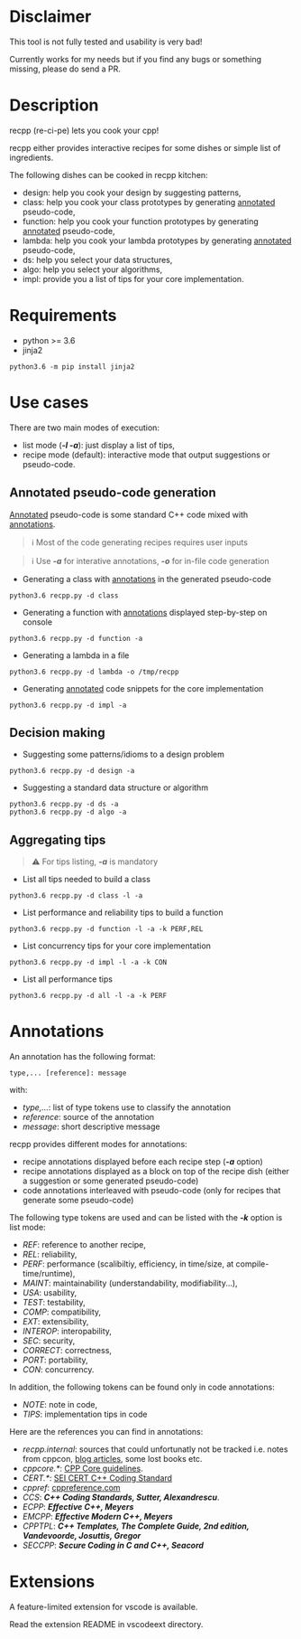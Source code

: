 # Disclaimer

This tool is not fully tested and usability is very bad!

Currently works for my needs but if you find any bugs or something missing, please do send a PR.

# Description

recpp (re-ci-pe) lets you cook your cpp! 

recpp either provides interactive recipes for some dishes or
simple list of ingredients.

The following dishes can be cooked in recpp kitchen:

* design: help you cook your design by suggesting patterns,
* class: help you cook your class prototypes by generating [annotated](#Annotations) pseudo-code,
* function: help you cook your function prototypes by generating [annotated](#Annotations) pseudo-code,
* lambda: help you cook your lambda prototypes by generating [annotated](#Annotations) pseudo-code,
* ds: help you select your data structures,
* algo: help you select your algorithms,
* impl: provide you a list of tips for your core implementation.

# Requirements

* python >= 3.6
* jinja2
~~~
python3.6 -m pip install jinja2
~~~

# Use cases

There are two main modes of execution:
* list mode (***-l -a***): just display a list of tips,
* recipe mode (default): interactive mode that output suggestions or pseudo-code.

## Annotated pseudo-code generation

[Annotated](#Annotations) pseudo-code is some standard C++ code mixed with [annotations](#Annotations).

> :information_source: Most of the code generating recipes requires user inputs

> :information_source: Use ***-a*** for interative annotations, ***-o*** for in-file code generation

* Generating a class with [annotations](#Annotations) in the generated pseudo-code
~~~
python3.6 recpp.py -d class
~~~
* Generating a function with [annotations](#Annotations) displayed step-by-step on console
~~~
python3.6 recpp.py -d function -a
~~~
* Generating a lambda in a file
~~~
python3.6 recpp.py -d lambda -o /tmp/recpp
~~~
* Generating [annotated](#Annotations) code snippets for the core implementation
~~~
python3.6 recpp.py -d impl -a
~~~

## Decision making

* Suggesting some patterns/idioms to a design problem
~~~
python3.6 recpp.py -d design -a
~~~
* Suggesting a standard data structure or algorithm
~~~
python3.6 recpp.py -d ds -a
python3.6 recpp.py -d algo -a
~~~

## Aggregating tips

> :warning: For tips listing, ***-a*** is mandatory

* List all tips needed to build a class
~~~
python3.6 recpp.py -d class -l -a
~~~
* List performance and reliability tips to build a function
~~~
python3.6 recpp.py -d function -l -a -k PERF,REL
~~~
* List concurrency tips for your core implementation
~~~
python3.6 recpp.py -d impl -l -a -k CON
~~~
* List all performance tips
~~~
python3.6 recpp.py -d all -l -a -k PERF
~~~

# Annotations

An annotation has the following format:
~~~
type,... [reference]: message
~~~
with:
* *type,...*: list of type tokens use to classify the annotation 
* *reference*: source of the annotation
* *message*: short descriptive message

recpp provides different modes for annotations:
* recipe annotations displayed before each recipe step (***-a*** option)
* recipe annotations displayed as a block on top of the recipe dish (either a suggestion or some generated pseudo-code)
* code annotations interleaved with pseudo-code (only for recipes that generate some pseudo-code)

The following type tokens are used and can be listed with the ***-k*** option is list mode:
* *REF*: reference to another recipe,
* *REL*: reliability,
* *PERF*: performance (scalibiltiy, efficiency, in time/size, at compile-time/runtime),
* *MAINT*: maintainability (understandability, modifiability...),
* *USA*: usability,
* *TEST*: testability,
* *COMP*: compatibility,
* *EXT*: extensibility,
* *INTEROP*: interopability,
* *SEC*: security,
* *CORRECT*: correctness,
* *PORT*: portability,
* *CON*: concurrency.

In addition, the following tokens can be found only in code annotations:
* *NOTE*: note in code,
* *TIPS*: implementation tips in code

Here are the references you can find in annotations:
* *recpp.internal*: sources that could unfortunatly not be tracked i.e. notes from cppcon, [blog articles](https://isocpp.org/blog), some lost books etc.
* *cppcore.\**:
[CPP Core guidelines](https://isocpp.github.io/CppCoreGuidelines).
* *CERT.\**: [SEI CERT C++ Coding Standard](https://wiki.sei.cmu.edu/confluence/pages/viewpage.action?pageId=88046682)
* *cppref*: [cppreference.com](https://en.cppreference.com/w/)
* *CCS*:
 ***C++ Coding Standards, Sutter, Alexandrescu***.
* *ECPP*: ***Effective C++, Meyers***
* *EMCPP*: ***Effective Modern C++, Meyers***
* *CPPTPL*: ***C++ Templates, The Complete  Guide, 2nd edition, Vandevoorde, Josuttis, Gregor***
* *SECCPP*: ***Secure Coding in C and C++, Seacord***

# Extensions

A feature-limited extension for vscode is available.

Read the extension README in vscodeext directory.
